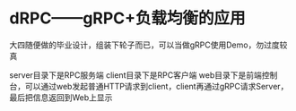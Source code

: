 # dRPC——gRPC+负载均衡的应用

大四随便做的毕业设计，组装下轮子而已，可以当做gRPC使用Demo，勿过度较真

server目录下是RPC服务端
client目录下是RPC客户端
web目录下是前端控制台，可以通过web发起普通HTTP请求到client，client再通过gRPC请求Server，最后把信息返回到Web上显示
